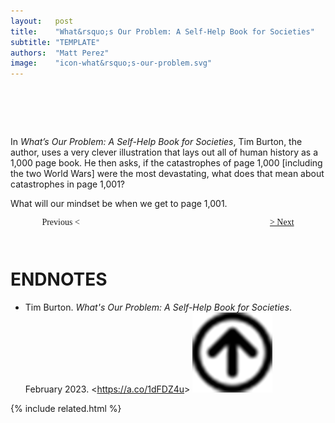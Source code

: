 ```yaml
---
layout:   post
title:    "What&rsquo;s Our Problem: A Self-Help Book for Societies"
subtitle: "TEMPLATE"
authors:  "Matt Perez"
image:    "icon-what&rsquo;s-our-problem.svg"
---
```


<div style="display:none;">
 <p>If human history were to be laid out as a 1,000-page book, we'd be on page 1,000 right now. What&rsquo;s on page 1,001?</p>
</div>

<h1>&nbsp;</h1>
 <p>In <em>What&rsquo;s Our Problem: A Self-Help Book for Societies</em>, Tim Burton, the author, uses a very clever illustration that lays out all of human history as a 1,000 page book. He then asks, <span class="_quotespan">if the catastrophes of page 1,000 [including the two World Wars] were the most devastating, what does that mean about catastrophes in page 1,001?</span></p>
 <p>What will our mindset be when we get to page 1,001.</p>

<div style="margin-bottom:1in; width:80%; padding:0 10%; font-family: American Typewriter, serif; ">
 <span style="float:left;  ">                                                                Previous &lt;</span>
 <span style="float:right; "><a href="https://radicalcompanies.com/2023/02/23/urban-radical">&gt; Next</a></span>
</div>

<h1 class="_section">ENDNOTES</h1>
 <ul>
  <li id="en01">
   <p class="_list-item">
    Tim Burton.
    <em>What's Our Problem: A Self-Help Book for Societies</em>.
    February 2023.
    &lt;<a href="https://a.co/1dFDZ4u" target="_blank">https://a.co/1dFDZ4u</a>&gt;
    <a class="_uparrow" href="#bm01"><img src="/assets/img/arrow-up-icon.png"></a>
   </p>
  </li>
 </ul>

{% include related.html %}
